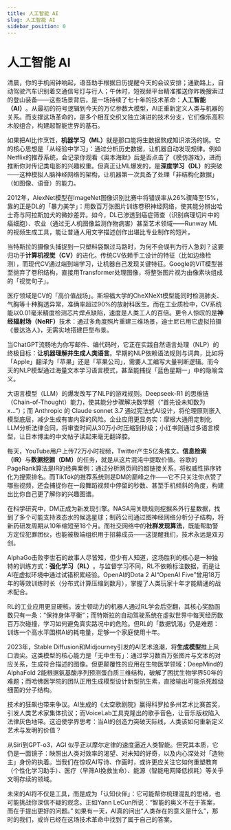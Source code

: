 ```yaml
---
title: 人工智能 AI
slug: 人工智能 AI
sidebar_position: 0
---
```



# 人工智能 AI

清晨，你的手机闹钟响起，语音助手根据日历提醒今天的会议安排；通勤路上，自动驾驶汽车识别着交通信号灯与行人；午休时，短视频平台精准推送你昨晚搜索过的登山装备——这些场景背后，是一场持续了七十年的技术革命：​<b>人工智能（AI）​</b>。从最初的符号逻辑到今天的万亿参数大模型，AI正重新定义人类与机器的关系。而支撑这场革命的，是多个相互交织又独立演进的技术分支，它们像乐高积木般组合，构建起智能世界的基石。

如果把AI比作烹饪，​<b>机器学习（ML）​</b>就是那口能将生数据熬成知识浓汤的锅。它的核心思想是「从经验中学习」：通过分析历史数据，让机器自动发现规律。例如Netflix的推荐系统，会记录你观看《奥本海默》后是否点击了《模仿游戏》，进而推断你对传记类电影的兴趣权重。但真正让ML爆发的，是<b>深度学习（DL）​</b>的突破——这种模拟人脑神经网络的架构，让机器第一次具备了处理「非结构化数据」（如图像、语音）的能力。

2012年，AlexNet模型在ImageNet图像识别比赛中将错误率从26%骤降至15%，靠的正是DL的「暴力美学」：用数百万张图片训练卷积神经网络，使其能分辨出哈士奇与阿拉斯加犬的微妙差异。如今，DL已渗透到癌症筛查（识别病理切片中的癌细胞）、农业（通过无人机图像监测作物病害）甚至艺术领域——Runway ML的视频生成工具，能让普通人用文字描述创作出堪比专业制作的短片。

当特斯拉的摄像头捕捉到一只塑料袋飘过马路时，为何不会误判为行人急刹？这要归功于<b>计算机视觉（CV）​</b>的进化。传统CV依赖手工设计的特征（比如边缘检测），而现代CV通过端到端学习，让机器自己发现关键特征。Google的ViT模型甚至抛弃了卷积结构，直接用Transformer处理图像，将整张图片视为由像素块组成的「视觉句子」。

医疗领域是CV的「高价值战场」。斯坦福大学的CheXNeXt模型能同时检测肺炎、气胸等十种胸透异常，准确率超过90%的放射科医生。而在工业质检中，CV系统能以0.01毫米精度检测芯片焊点缺陷，速度是人类工人的百倍。更令人惊叹的是<b>神经辐射场（NeRF）​</b>技术：通过多角度照片重建三维场景，迪士尼已用它虚拟拍摄《曼达洛人》，无需实地搭建巨型布景。

当ChatGPT流畅地为你写邮件、编代码时，它正在实践自然语言处理（NLP）的终极目标：​<b>让机器理解并生成人类语言</b>。早期的NLP依赖语法规则与词典，比如将「Apple」翻译为「苹果」还是「苹果公司」，需要人工编写大量判断逻辑。而今天的NLP模型通过海量文本学习语言模式，甚至能捕捉「蓝色星期一」中的隐喻含义。

大语言模型（LLM）的爆发改写了NLP的游戏规则。Deepseek-R1 的思维链（Chain-of-Thought）能力，使其能分步骤解决数学题（“首先设未知数为x…”）；而 Anthropic 的 Claude sonnet 3.7 通过宪法式AI设计，将伦理原则嵌入模型底层，减少生成有害内容的风险。企业应用更显务实：摩根大通用定制化LLM分析法律合同，将审查时间从30万小时压缩到秒级；小红书则通过多语言模型，让日本博主的中文帖子读起来毫无翻译腔。

每天，YouTube用户上传72万小时视频，Twitter产生5亿条推文。<b>信息检索（IR）​</b>与<b>数据挖掘（DM）​</b>的任务，就是从这片混沌中提取价值。谷歌的PageRank算法是IR的经典案例：通过分析网页间的超链接关系，将权威性排序转化为搜索排名。而TikTok的推荐系统则是DM的巅峰之作——它不只关注你点赞了哪些视频，还会捕捉你在一段舞蹈视频中停留的秒数、甚至手机倾斜的角度，构建出比你自己更了解你的兴趣图谱。

在科学研究中，DM正成为新发现引擎。NASA用关联规则挖掘系外行星数据，找到了多个可能支持液态水的候选星球；制药公司通过图神经网络分析分子结构，将新药研发周期从10年缩短至18个月。而社交网络中的<b>社群发现算法</b>，既能帮助警方定位犯罪团伙，也能被极端组织用于招募成员——这提醒我们，技术永远是双刃剑。

AlphaGo击败李世石的故事人尽皆知，但少有人知道，这场胜利的核心是一种独特的训练方式：​<b>强化学习（RL）​</b>。与监督学习不同，RL不依赖标注数据，而是让AI在虚拟环境中通过试错积累经验。OpenAI的Dota 2 AI“OpenAI Five”曾用18万年的等效训练时长（分布式计算压缩到数月），掌握了人类玩家十年才能精通的战术配合。

RL的工业应用更显硬核。波士顿动力的机器人通过RL学会后空翻，其核心奖励函数只有一条：“保持身体平衡”；而特斯拉的自动驾驶系统在虚拟世界中每天经历数百万次碰撞，学习如何避免真实路况中的危险。但RL的「数据饥渴」仍是难题：训练一个高水平围棋AI的耗电量，足够一个家庭使用十年。

2023年，Stable Diffusion和Midjourney引发的AI艺术浪潮，将<b>生成模型</b>推上风口浪尖。这类模型的核心能力是「无中生有」：通过学习数百万张图片与文本的对应关系，生成符合描述的图像。但更颠覆性的应用在生物医学领域：DeepMind的AlphaFold 2能根据氨基酸序列预测蛋白质三维结构，破解了困扰生物学界50年的难题；而哈佛医学院的团队正用生成模型设计新型抗生素，直接输出可能杀死超级细菌的分子结构。

技术的狂飙也带来争议。AI生成的《太空歌剧院》赢得科罗拉多州艺术比赛首奖，引发人类艺术家集体抗议；而VoiceLab工具克隆出的歌手音色，让音乐版权陷入法律灰色地带。这迫使学界思考：当AI的创造力突破天际线，人类该如何重新定义艺术与发明的价值？

从Siri到GPT-o3，AGI 似乎正以摩尔定律的速度逼近人类智能。但究其本质，它仍是一面镜子：映照出人类对效率的渴望、对未知的好奇，以及内心深处对「造物主」身份的执着。当我们在惊叹AI写诗、作画时，或许更应关注它如何重塑教育（个性化学习助手）、医疗（早筛AI挽救生命）、能源（智能电网降低损耗）等关乎文明存续的领域。

未来的AI将不仅是工具，而是成为「认知伙伴」：它可能帮你梳理混乱的思绪，也可能挑战你深信不疑的观念。正如Yann LeCun所说：“智能的奥义不在于答案，而在于提出更好的问题。” 如果有一天，AI真的问出“人类存在的意义是什么”，那时的我们，或许已经在这场技术革命中找到了属于自己的答案。


